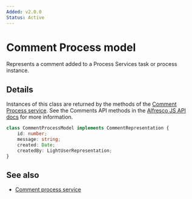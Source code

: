 ```yaml
---
Added: v2.0.0
Status: Active
---
```

# Comment Process model

Represents a comment added to a Process Services task or process instance.

## Details

Instances of this class are returned by the methods of the
[Comment Process service](comment-process.service.md). See the Comments API
methods in the
[Alfresco JS API docs](https://github.com/Alfresco/alfresco-js-api/tree/master/src/alfresco-activiti-rest-api)
for more information.

```ts
class CommentProcessModel implements CommentRepresentation {
    id: number;
    message: string;
    created: Date;
    createdBy: LightUserRepresentation;
}
```

## See also

-   [Comment process service](comment-process.service.md)
